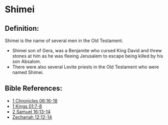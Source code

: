# Shimei #

## Definition: ##

Shimei is the name of several men in the Old Testament.

* Shimei son of Gera, was a Benjamite who cursed King David and threw stones at him as he was fleeing Jerusalem to escape being killed by his son Absalom.
* There were also several Levite priests in the Old Testament who were named Shimei.



## Bible References: ##

* [1 Chronicles 06:16-18](en/tn/1ch/help/06/16)
* [1 Kings 01:7-8](en/tn/1ki/help/01/07)
* [2 Samuel 16:13-14](en/tn/2sa/help/16/13)
* [Zechariah 12:12-14](en/tn/zec/help/12/12)